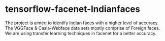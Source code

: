 # tensorflow-facenet-Indianfaces
The project is aimed to identify Indian faces with a higher level of accuracy. The VGGFace & Casia-Webface data sets mostly comprise of Foreign faces. We are using transfer learning techniques in facenet for a better accuracy.

